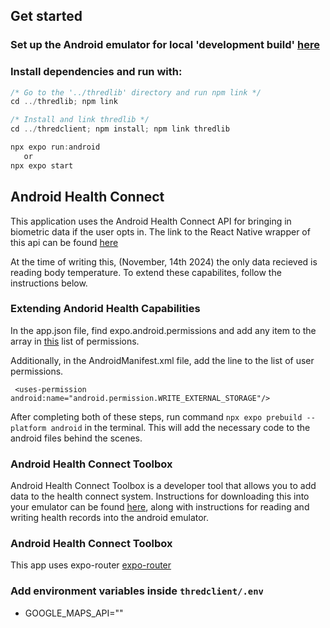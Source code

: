 ## Get started

### Set up the Android emulator for local 'development build' [here](https://docs.expo.dev/get-started/set-up-your-environment/?platform=android&device=simulated&mode=development-build&buildEnv=local)

### Install dependencies and run with:

```javascript
/* Go to the '../thredlib' directory and run npm link */
cd ../thredlib; npm link

/* Install and link thredlib */
cd ../thredclient; npm install; npm link thredlib

npx expo run:android
   or
npx expo start
```

## Android Health Connect

This application uses the Android Health Connect API for bringing in biometric data if the user opts in. The link to the React Native wrapper of this api can be found [here](https://docs.expo.dev/get-started/set-up-your-environment/?platform=android&device=simulated&mode=development-build&buildEnv=local)

At the time of writing this, (November, 14th 2024) the only data recieved is reading body temperature. To extend these capabilites, follow the instructions below.

### Extending Andorid Health Capabilities

In the app.json file, find expo.android.permissions and add any item to the array in [this](https://matinzd.github.io/react-native-health-connect/docs/permissions) list of permissions.

Additionally, in the AndroidManifest.xml file, add the line to the list of user permissions.

` <uses-permission android:name="android.permission.WRITE_EXTERNAL_STORAGE"/>`

After completing both of these steps, run command `npx expo prebuild --platform android` in the terminal. This will add the necessary code to the android files behind the scenes.

### Android Health Connect Toolbox

Android Health Connect Toolbox is a developer tool that allows you to add data to the health connect system. Instructions for downloading this into your emulator can be found [here](https://developer.android.com/health-and-fitness/guides/health-connect/test/health-connect-toolbox), along with instructions for reading and writing health records into the android emulator.

### Android Health Connect Toolbox

This app uses expo-router
[expo-router](https://docs.expo.dev/router/introduction/)


### Add environment variables inside `thredclient/.env`

- GOOGLE_MAPS_API=""